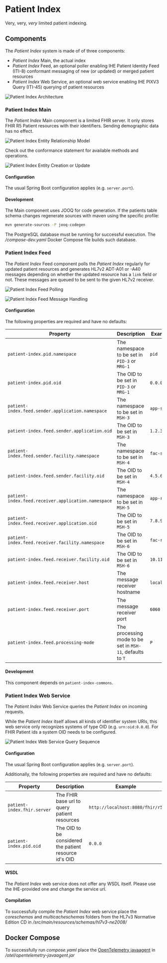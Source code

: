 # Patient Index

Very, very, *very* limited patient indexing.

## Components

The *Patient Index* system is made of of three components:

* *Patient Index* Main, the actual index
* *Patient Index* Feed, an optional poller enabling IHE Patient Identity Feed (ITI-8) conformant messaging of new (or updated) or merged patient resources
* *Patient Index* Web Service, an optional web service enabling IHE PIXV3 Query (ITI-45) querying of patient resources

![Patient Index Architecture](./architecture.svg)

### Patient Index Main

The *Patient Index* Main component is a limited FHIR server. It only stores FHIR R5 Patient resources with their identifiers. Sending demographic data has no effect.

![Patient Index Entity Relationship Model](./patient-index-main/erm.svg)

Check out the conformance statement for available methods and operations.

![Patient Index Entity Creation or Update](./patient-index-main/create-or-update.svg)

#### Configuration

The usual Spring Boot configuration applies (e.g. `server.port`).

#### Development

The Main component uses JOOQ for code generation. If the patients table schema changes regenerate sources with maven using the specific profile:

```sh
mvn generate-sources -P jooq-codegen
```

The PostgreSQL database must be running for successful execution. The */compose-dev.yaml* Docker Compose file builds such database.

### Patient Index Feed

The *Patient Index* Feed component polls the *Patient Index* regularly for updated patient resources and generates HL7v2 ADT-A01 or -A40 messages depending on whether the updated resource has a `link` field or not. These messages are queued to be sent to the given HL7v2 receiver.

![Patient Index Feed Polling](./patient-index-feed/polling.svg)

![Patient Index Feed Message Handling](./patient-index-feed/message-handling.svg)

#### Configuration

The following properties are required and have no defaults:

|Property|Description|Example|
|---|---|---|
|`patient-index.pid.namespace`|The namespace to be set in `PID-3` or `MRG-1`|`pid`|
|`patient-index.pid.oid`|The OID to be set in `PID-3` or `MRG-1`|`0.0.0`|
|`patient-index.feed.sender.application.namespace`|The namespace to be set in `MSH-3`|`app-s`|
|`patient-index.feed.sender.application.oid`|The OID to be set in `MSH-3`|`1.2.3`|
|`patient-index.feed.sender.facility.namespace`|The namespace to be set in `MSH-4`|`fac-s`|
|`patient-index.feed.sender.facility.oid`|The OID to be set in `MSH-4`|`4.5.6`|
|`patient-index.feed.receiver.application.namespace`|The namespace to be set in `MSH-5`|`app-r`|
|`patient-index.feed.receiver.application.oid`|The OID to be set in `MSH-5`|`7.8.9`|
|`patient-index.feed.receiver.facility.namespace`|The OID to be set in `MSH-6`|`fac-r`|
|`patient-index.feed.receiver.facility.oid`|The OID to be set in `MSH-6`|`10.11.12`|
|`patient-index.feed.receiver.host`|The message receiver hostname|`localhost`|
|`patient-index.feed.receiver.port`|The message receiver port|`6060`|
|`patient-index.feed.processing-mode`|The processing mode to be set in `MSH-11`, defaults to `T`|`P`|

#### Development

This component depends on `patient-index-commons`.

### Patient Index Web Service

The *Patient Index* Web Service queries the *Patient Index* on incoming requests.

While the *Patient Index* itself allows all kinds of identifier system URIs, this web service only recognizes systems of type OID (e.g. `urn:oid:0.0.0`). For FHIR Patient ids a system OID needs to be configured.

![Patient Index Web Service Query Sequence](./patient-index-ws/sequence.svg)

#### Configuration

The usual Spring Boot configuration applies (e.g. `server.port`).

Additionally, the following properties are required and have no defaults:

|Property|Description|Example|
|---|---|---|
|`patient-index.fhir.server`|The FHIR base url to query patient resources|`http://localhost:8080/fhir/r5`|
|`patient-index.pid.oid`|The OID to be considered the patient resource id's OID|`0.0.0`|

#### WSDL

The *Patient Index* web service does not offer any WSDL itself. Please use the IHE-provided one and change the service url.

#### Compilation

To successfully compile the *Patient Index* web service place the *coreschemas* and *multicacheschemas* folders from the HL7v3 Normative Edition CD in */src/main/resources/schemas/hl7v3-ne2008/*

## Docker Compose

To successfully run *compose.yaml* place the [OpenTelemetry javaagent](https://github.com/open-telemetry/opentelemetry-java-instrumentation/releases) in */otel/opentelemetry-javaagent.jar*
